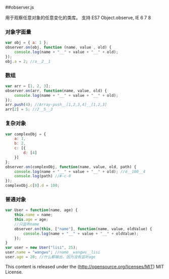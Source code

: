 ##observer.js

用于观察任意对象的任意变化的类库。
支持 ES7 Object.observe, IE 6 7 8


### 对象字面量
```javascript
var obj = { a: 1 };
observer.on(obj, function (name, value , old) {
    console.log(name + "__" + value + "__" + old);
});
obj.a = 2; //a__2__1 
```

### 数组
```javascript
var arr = [1, 2, 3];
observer.on(arr, function(name, value, old) {
    console.log(name + "__" + value + "__" + old);
});
arr.push(4); //Array-push__[1,2,3,4]__[1,2,3]
arr[2] = 5; //2__5__3
```

### 复杂对象
```javascript
var complexObj = {
    a: 1,
    b: 2,
    c: [{
        d: [4]
    }]
};
observer.on(complexObj, function(name, value, old, path) {
    console.log(name + "__" + value + "__" + old); //d__100__4
    console.log(path) //#-c-0
});
complexObj.c[0].d = 100;
```
### 普通对象
```javascript
var User = function(name, age) {
    this.name = name;
    this.age = age;
    //只监听name
    observer.on(this, ["name"], function(name, value, oldValue) {
        console.log(name + "__" + value + "__" + oldValue);
    });
}
var user = new User("lisi", 25);
user.name = "wangwu"; //name__wangwu__lisi
user.age = 20; //什么都输出，因为没有监听age
```


This content is released under the (http://opensource.org/licenses/MIT) MIT License.
